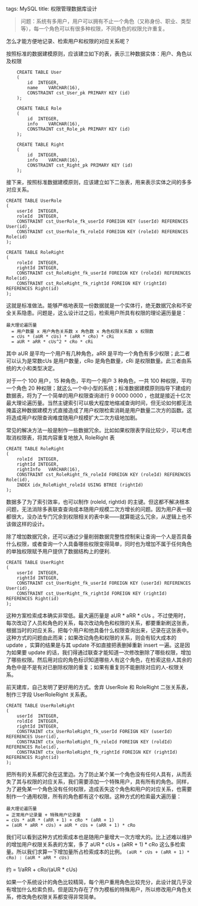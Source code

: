 tags: MySQL
title: 权限管理数据库设计


> 问题：系统有多用户，用户可以拥有不止一个角色（又称身份、职业、类型等），每一个角色可以有很多种权限，不同角色的权限允许重复。

怎么才能方便地记录、检索用户和权限的对应关系呢？

按照标准的数据建模原则，应该建立如下的表，表示三种数据实体：用户、角色以及权限

		CREATE TABLE User
		(
			id	INTEGER,
			name	VARCHAR(16),
			CONSTRAINT cst_User_pk PRIMARY KEY (id)
		);

		CREATE TABLE Role
		(
			id	INTEGER,
			info	VARCHAR(16),
			CONSTRAINT cst_Role_pk PRIMARY KEY (id)
		);

		CREATE TABLE Right
		(
			id	INTEGER,
			info	VARCHAR(16),
			CONSTRAINT cst_Right_pk PRIMARY KEY (id)
		);

接下来，按照标准数据建模原则，应该建立如下二张表，用来表示实体之间的多多对应关系。

	CREATE TABLE UserRole
	(
		userId	INTEGER,
		roleId	INTEGER,
		CONSTRAINT cst_UserRole_fk_userId FOREIGN KEY (userId) REFERENCES User(id),
		CONSTRAINT cst_UserRole_fk_roleId FOREIGN KEY (roleId) REFERENCES Role(id)
	);

	CREATE TABLE RoleRight
	(
		roleId	INTEGER,
		rightId	INTEGER,
		CONSTRAINT cst_RoleRight_fk_userId FOREIGN KEY (roleId) REFERENCES Role(id),
		CONSTRAINT cst_RoleRight_fk_rightId FOREIGN KEY (rightId) REFERENCES Right(id)
	);
	
这就是标准做法。能够严格地表现一份数据就是一个实体行，绝无数据冗余和不安全关系隐患。问题是，这么设计过之后，检索用户所具有权限的理论遍历量是：

    最大理论遍历量
	  = 用户数量 x 用户角色关系数 x 角色数 x 角色权限关系数 x 权限数
	  = cUs * (aUR * cUs) * (aRR * cRo) * cRi
	  = aUR * aRR * cUs^2 * cRo * cRi

其中 aUR 是平均一个用户有几种角色，aRR 是平均一个角色有多少权限；此二者可以认为是常数cUs 是用户数量，cRo 是角色数量，cRi 是权限数量。此三者由系统的大小和类型决定。

对于一个 100 用户，15 种角色，平均一个用户 3 种角色，一共 100 种权限，平均一个角色 20 种权限；就这么一个中小型的系统；标准数据建模原则指导下建成的数据表，将为了一个简单的用户权限查询进行 9 0000 0000 ，也就是接近十亿次最大理论遍历量。当然主键索引可以极大程度地缩减查询时间，但无论如何都无法掩盖这种数据建模方式直接造成了用户权限检索消耗是用户数量二次方的函数。这将造成用户权限查询难度随用户规模扩大二次方级地加剧。

常见的解决方法一般是制作一些数据冗余。比如如果权限表字段比较少，可以考虑取消权限表，将其内容重复地放入 RoleRight 表
	
	CREATE TABLE RoleRight
	(
		roleId	INTEGER,
		rightId	INTEGER,
		rightInfo	VARCHAR(16),
		CONSTRAINT cst_RoleRight_fk_roleId FOREIGN KEY (roleId) REFERENCES Role(id),
		INDEX idx_RoleRight_roleId USING BTREE (rightId)
	);

数据多了为了索引效率，也可以制作 (roleId, rightId) 的主键。但这都不解决根本问题，无法消除多表联查查询成本随用户规模二次方增长的问题。因为用户表一般都很大，没办法专门冗余到权限相关的表中来——就算能这么冗余，从逻辑上也不该做这样的设计。

除了增加数据冗余，还可以通过少量削弱数据完整性控制来让查询一个人是否具备什么权限，或者查询一个人具备哪些权限变得简单，同时也为增加不属于任何角色的单独权限赋予用户提供了数据结构上的便利.

	CREATE TABLE UserRight
	(
		userId	INTEGER,
		rightId	INTEGER,
		CONSTRAINT cst_UserRight_fk_userId FOREIGN KEY (userId) REFERENCES User(id),
		CONSTRAINT cst_UserRight_fk_rightId FOREIGN KEY (rightId) REFERENCES Right(id)
	);

这种方案检索成本确实非常低。最大遍历量是 aUR * aRR * cUs 。不过使用时，每次改动了人员和角色的关系，每次改动角色和权限的关系，都要重新刷这张表，根据当时的对应关系，把每个用户和他具备什么权限查询出来，记录在这张表中。这种方式的问题由此而来；如果改动角色和权限的关系，则会有较大成本的 update ，实算的结果是与其 update 不如直接把表删掉重新 insert 一遍。这是因为如果要 update 的话，我们得通过联查才能知道一次修改删除了哪些权限，增加了哪些权限。然后用对应的角色标识知道哪些人有这个角色，在检索这些人其余的角色中是不是有对已删除权限的重复；如果有重复则不能删除对应的人-权限关系。

前天建库，自己发明了更好用的方式。舍弃 UserRole 和 RoleRight 二张关系表，制作三字段 UserRoleRight 关系表。

    CREATE TABLE UserRoleRight
	(
		userId	INTEGER,
		roldId	INTEGER,
		rightId	INTEGER,
		CONSTRAINT ctx_UserRoleRight_fk_userId FOREIGN KEY (userId) REFERENCES User(id),
		CONSTRAINT ctx_UserRoleRight_fk_roleId FOREIGN KEY (roldId) REFERENCES Role(id),
		CONSTRAINT ctx_UserRoleRight_fk_rightId FOREIGN KEY (rightId) REFERENCES Right(id)
	);

把所有的关系都冗余在这里边。为了防止某个某一个角色没有任何人具有，从而丢失了其与权限的对应关系，我们需要添加一个特殊用户，具有所有的角色。同样，为了避免某一个角色没有任何权限，造成丢失这个角色和用户的对应关系，也需要制作一个通用权限，所有的角色都有这个权限。这种方式的检索最大遍历量：

	最大理论遍历量
	= 正常用户记录量 + 特殊用户记录量
	= cUs * aUR * (aRR + 1) + cRo * (aRR + 1)
	= (aUR * aRR * cUs) + aUR * cUs + (aRR + 1) * cRo


我们可以看到这种方式检索成本也是随用户量增大一次方增大的。比上述难以维护的增加用户权限关系表的方案，多了 aUR * cUs + (aRR + 1) * cRo 这么多检索量。所以我们求算一下增加量所占检索成本的比例。
`(aUR * cUs + (aRR + 1) * cRo) : (aUR * aRR * cUs)`
	
约 = 1/aRR + cRo/(aUR * cUs)

如果一个系统设计的角色比较精简，每个用户重用角色比较充分，此设计就几乎没有增加什么检索负担。但是因为存在了作为模板的特殊用户，所以修改用户角色关系，修改角色权限关系都变得非常简单。
